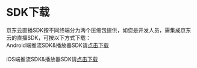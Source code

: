 # SDK下载

京东云直播SDK按不同终端分为两个压缩包提供，如您是开发人员，需集成京东云的直播SDK，可按以下方式下载：  
Android端推流SDK&播放器SDK请<a href="https://zhanghao274.s3.cn-north-1.jdcloud-oss.com/jdcloud_live_android_demo.zip">点击下载</a><br/>  
iOS端推流SDK&播放器SDK请<a href="https://zhanghao274.s3.cn-north-1.jdcloud-oss.com/SDK/live/jdcloud_live_ios_demo.zip">点击下载</a>


